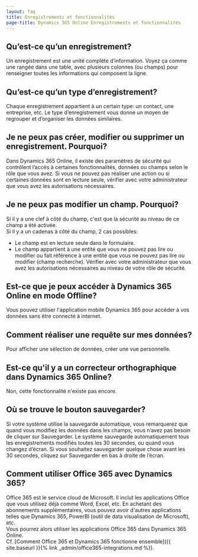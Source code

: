 ```yaml
---
layout: faq
title: Enregistrements et fonctionnalités
page-title: Dynamics 365 Online Enregistrements et fonctionnalités
---
```


## Qu’est-ce qu’un enregistrement?
Un enregistrement est une unité complète d’information. Voyez ça comme une
rangée dans une table, avec plusieurs colonnes (ou champs) pour renseigner toutes
les informations qui composent la ligne.

## Qu’est-ce qu’un type d’enregistrement?
Chaque enregistrement appartient à un certain type: un contact, une entreprise, etc.
Le type d’enregistrement vous donne un moyen de regrouper et d’organiser les
données similaires.

## Je ne peux pas créer, modifier ou supprimer un enregistrement. Pourquoi?
Dans Dynamics 365 Online, il existe des paramètres de sécurité qui contrôlent l’accès à certaines
fonctionnalités, données ou champs selon le rôle que vous avez.
Si vous ne pouvez pas réaliser une action ou si certaines données sont en lecture
seule, vérifier avec votre administrateur que vous avez les autorisations nécessaires.

## Je ne peux pas modifier un champ. Pourquoi?
Si il y a une clef à côté du champ, c'est que la sécurité au niveau de ce champ a
été activée.  
Si il y a un cadenas à côté du champ, 2 cas possibles:
* Le champ est en lecture seule dans le formulaire.
* Le champ appartient à une entité que vous ne pouvez pas lire ou modifier ou fait référence
à une entité que vous ne pouvez pas lire ou modifier (champ recherche).
Vérifier avec votre administrateur que vous avez les autorisations nécessaires au
niveau de votre rôle de sécurité.

## Est-ce que je peux accéder à Dynamics 365 Online en mode Offline?
Vous pouvez utiliser l'application mobile Dynamics 365 pour accéder à vos données
sans être connecté à internet.

## Comment réaliser une requête sur mes données?
Pour afficher une sélection de données, créer une vue personnelle.

## Est-ce qu'il y a un correcteur orthographique dans Dynamics 365 Online?
Non, cette fonctionnalité n'existe pas encore.

## Où se trouve le bouton sauvegarder?
Si votre système utilise la sauvegarde automatique, vous remarquerez que quand
vous modifiez les données dans les champs, vous n’avez pas besoin de cliquer sur
Sauvegarder. Le système sauvegarde automatiquement tous les enregistrements
modifiés toutes les 30 secondes, ou quand vous changez d’écran.
Si vous souhaitez sauvegarder quelque chose avant les 30 secondes, cliquez sur
Sauvegarder en bas à droite de l’écran.

## Comment utiliser Office 365 avec Dynamics 365?
Office 365 est le service cloud de Microsoft. Il inclut les applications
Office que vous utilisez déjà comme Word, Excel, etc. En achetant des abonnements
supplémentaires, vous pouvez avoir d'autres applications telles que Dynamics 365,
PowerBI (outil de data visualisation de Microsoft), etc.  
Vous pourrez alors utiliser les applications Office 365 dans Dynamics 365 Online.  
Cf. [Comment Office 365 et Dynamics 365 fonctionne ensemble]({{ site.baseurl }}{% link _admin/office365-integrations.md %}).
